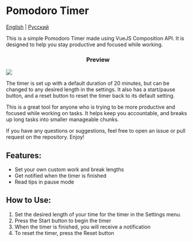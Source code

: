 # Pomodoro Timer

[English](./README.md) | [Русский](./README.ru.md)


This is a simple Pomodoro Timer made using VueJS Composition API. It is designed to help you stay productive and focused while working.

<h3 align="center">Preview</h3>

![](./src/assets//demo.gif)

The timer is set up with a default duration of 20 minutes, but can be changed to any desired length in the settings. It also has a start/pause button, and a reset button to reset the timer back to its default setting.

This is a great tool for anyone who is trying to be more productive and focused while working on tasks. It helps keep you accountable, and breaks up long tasks into smaller manageable chunks.

If you have any questions or suggestions, feel free to open an issue or pull request on the repository. Enjoy!

## Features:
- Set your own custom work and break lengths
- Get notified when the timer is finished
- Read tips in pause mode

## How to Use:
1. Set the desired length of your time for the timer in the Settings menu.
2. Press the Start button to begin the timer
3. When the timer is finished, you will receive a notification 
4. To reset the timer, press the Reset button
